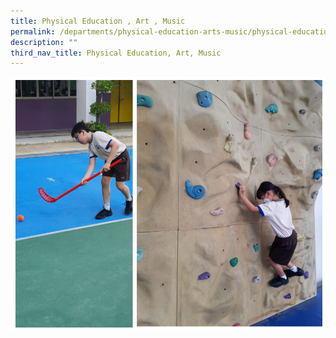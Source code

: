 ```yaml
---
title: Physical Education , Art , Music
permalink: /departments/physical-education-arts-music/physical-education-art-music/
description: ""
third_nav_title: Physical Education, Art, Music
---
```

![](/images/Fuhua%20Experience/Teaching%20and%20Learning%20@%20Fuhua/Departments/Physical%20Education%20Arts%20Music/Physical%20Education%20Arts%20Music/P1.png)